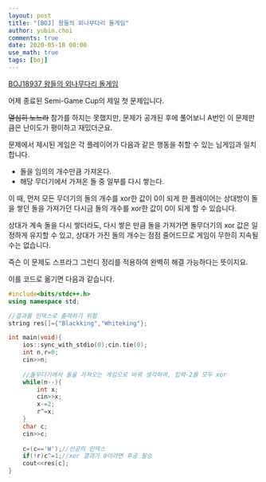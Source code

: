 ```yaml
---
layout: post
title: "[BOJ] 왕들의 외나무다리 돌게임"
author: yubin.choi
comments: true
date: 2020-05-18 00:00
use_math: true
tags: [boj]
---
```


[BOJ18937 왕들의 외나무다리 돌게임](https://www.acmicpc.net/problem/18937)

어제 종료된 Semi-Game Cup의 제일 첫 문제입니다.

~~열심히 노느라~~ 참가를 하지는 못했지만, 문제가 공개된 후에 풀어보니 A번인 이 문제만큼은 난이도가 평이하고 재밌더군요.

문제에서 제시된 게임은 각 플레이어가 다음과 같은 행동을 취할 수 있는 님게임과 일치합니다.

- 돌을 임의의 개수만큼 가져온다.
- 해당 무더기에서 가져온 돌 중 일부를 다시 쌓는다.

이 때, 먼저 모든 무더기의 돌의 개수를 xor한 값이 0이 되게 한 플레이어는 상대방이 돌을 쌓던 돌을 가져가던 다시금 돌의 개수를 xor한 값이 0이 되게 할 수 있습니다.

상대가 계속 돌을 다시 쌓더라도, 다시 쌓은 만큼 돌을 가져가면 돌무더기의 xor 값은 일정하게 유지할 수 있고, 상대가 가진 돌의 개수는 점점 줄어드므로 게임이 무한히 지속될 수는 없습니다.

즉슨 이 문제도 스프라그 그런디 정리를 적용하여 완벽히 해결 가능하다는 뜻이지요.

이를 코드로 옮기면 다음과 같습니다.

```cpp
#include<bits/stdc++.h>
using namespace std;

//결과를 인덱스로 출력하기 위함
string res[]={"Blackking","Whiteking"};

int main(void){
	ios::sync_with_stdio(0);cin.tie(0);
	int n,r=0;
	cin>>n;
	
	//돌무더기에서 돌을 가져오는 게임으로 바꿔 생각하여, 입력-2를 모두 xor 
	while(n--){
		int x;
		cin>>x;
		x-=2;
		r^=x;
	}
	char c;
	cin>>c;
	
	c=(c=='W');//선공의 인덱스 
	if(!r)c^=1;//xor 결과가 0이라면 후공 필승 
	cout<<res[c];
}
```

